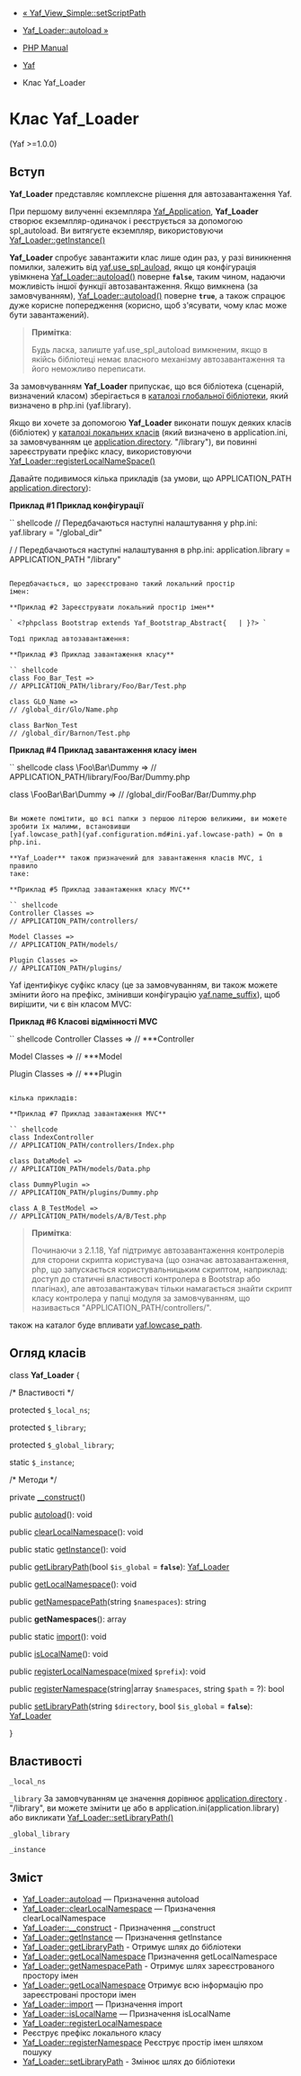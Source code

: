 - [« Yaf_View_Simple::setScriptPath](yaf-view-simple.setscriptpath.md)
- [Yaf_Loader::autoload »](yaf-loader.autoload.md)

- [PHP Manual](index.md)
- [Yaf](book.yaf.md)
- Клас Yaf_Loader

# Клас Yaf_Loader

(Yaf \>=1.0.0)

## Вступ

**Yaf_Loader** представляє комплексне рішення для автозавантаження
Yaf.

При першому вилученні екземпляра
[Yaf_Application](class.yaf-application.md), **Yaf_Loader** створює
екземпляр-одиначок і реєструється за допомогою spl_autoload. Ви
витягуєте екземпляр, використовуючи
[Yaf_Loader::getInstance()](yaf-loader.getinstance.md)

**Yaf_Loader** спробує завантажити клас лише один раз, у разі
виникнення помилки, залежить від
[yaf.use_spl_auload](yaf.configuration.md#ini.yaf.use-spl-autoload),
якщо ця конфігурація увімкнена
[Yaf_Loader::autoload()](yaf-loader.autoload.md) поверне **`false`**,
таким чином, надаючи можливість іншої функції автозавантаження. Якщо
вимкнена (за замовчуванням),
[Yaf_Loader::autoload()](yaf-loader.autoload.md) поверне **`true`**, а
також спрацює дуже корисне попередження (корисно, щоб з'ясувати,
чому клас може бути завантажений).

> **Примітка**:
>
> Будь ласка, залиште yaf.use_spl_autoload вимкненим, якщо в якійсь
> бібліотеці немає власного механізму автозавантаження та його неможливо
> переписати.

За замовчуванням **Yaf_Loader** припускає, що вся бібліотека (сценарій,
визначений класом) зберігається в [каталозі глобальної бібліотеки](yaf.configuration.md#ini.yaf.library), який визначено в
php.ini (yaf.library).

Якщо ви хочете за допомогою **Yaf_Loader** виконати пошук деяких
класів (бібліотек) у [каталозі локальних класів](class.yaf-loader.md#yaf-loader.props.library) (який
визначено в application.ini, за замовчуванням це
[application.directory](yaf.appconfig.md#configuration.yaf.directory).
"/library"), ви повинні зареєструвати префікс класу, використовуючи
[Yaf_Loader::registerLocalNameSpace()](yaf-loader.registerlocalnamespace.md)

Давайте подивимося кілька прикладів (за умови, що APPLICATION_PATH
[application.directory](yaf.appconfig.md#configuration.yaf.directory)):

**Приклад #1 Приклад конфігурації**

`` shellcode
// Передбачаються наступні налаштування у php.ini:
yaf.library = "/global_dir"

/ / Передбачаються наступні налаштування в php.ini:
application.library = APPLICATION_PATH "/library"
````

Передбачається, що зареєстровано такий локальний простір
імен:

**Приклад #2 Зареєструвати локальний простір імен**

` <?phpclass Bootstrap extends Yaf_Bootstrap_Abstract{   | }?> `

Тоді приклад автозавантаження:

**Приклад #3 Приклад завантаження класу**

`` shellcode
class Foo_Bar_Test =>
// APPLICATION_PATH/library/Foo/Bar/Test.php

class GLO_Name =>
// /global_dir/Glo/Name.php

class BarNon_Test
// /global_dir/Barnon/Test.php
````

**Приклад #4 Приклад завантаження класу імен**

`` shellcode
class \Foo\Bar\Dummy =>
// APPLICATION_PATH/library/Foo/Bar/Dummy.php

class \FooBar\Bar\Dummy =>
// /global_dir/FooBar/Bar/Dummy.php
````

Ви можете помітити, що всі папки з першою літерою великими, ви можете
зробити їх малими, встановивши
[yaf.lowcase_path](yaf.configuration.md#ini.yaf.lowcase-path) = On в
php.ini.

**Yaf_Loader** також призначений для завантаження класів MVC, і правило
таке:

**Приклад #5 Приклад завантаження класу MVC**

`` shellcode
Controller Classes =>
// APPLICATION_PATH/controllers/

Model Classes =>
// APPLICATION_PATH/models/

Plugin Classes =>
// APPLICATION_PATH/plugins/
````

Yaf ідентифікує суфікс класу (це за замовчуванням, ви також можете
змінити його на префікс, змінивши конфігурацію
[yaf.name_suffix](yaf.configuration.md#ini.yaf.name-suffix)), щоб
вирішити, чи є він класом MVC:

**Приклад #6 Класові відмінності MVC**

`` shellcode
Controller Classes =>
// ***Controller

Model Classes =>
// ***Model

Plugin Classes =>
// ***Plugin
````

кілька прикладів:

**Приклад #7 Приклад завантаження MVC**

`` shellcode
class IndexController
// APPLICATION_PATH/controllers/Index.php

class DataModel =>
// APPLICATION_PATH/models/Data.php

class DummyPlugin =>
// APPLICATION_PATH/plugins/Dummy.php

class A_B_TestModel =>
// APPLICATION_PATH/models/A/B/Test.php
````

> **Примітка**:
>
> Починаючи з 2.1.18, Yaf підтримує автозавантаження контролерів для
> сторони скрипта користувача (що означає автозавантаження,
> php, що запускається користувальницьким скриптом, наприклад: доступ до
> статичні властивості контролера в Bootstrap або плагінах), але
> автозавантажувач тільки намагається знайти скрипт класу контролера у папці
> модуля за замовчуванням, що називається
> "APPLICATION_PATH/controllers/".

також на каталог буде впливати
[yaf.lowcase_path](yaf.configuration.md#ini.yaf.lowcase-path).

## Огляд класів

class **Yaf_Loader** {

/\* Властивості \*/

protected `$_local_ns`;

protected `$_library`;

protected `$_global_library`;

static `$_instance`;

/\* Методи \*/

private [\_\_construct](yaf-loader.construct.md)()

public [autoload](yaf-loader.autoload.md)(): void

public [clearLocalNamespace](yaf-loader.clearlocalnamespace.md)():
void

public static [getInstance](yaf-loader.getinstance.md)(): void

public [getLibraryPath](yaf-loader.getlibrarypath.md)(bool
`$is_global` = **`false`**): [Yaf_Loader](class.yaf-loader.md)

public [getLocalNamespace](yaf-loader.getnamespaces.md)(): void

public [getNamespacePath](yaf-loader.getnamespacepath.md)(string
`$namespaces`): string

public **getNamespaces**(): array

public static [import](yaf-loader.import.md)(): void

public [isLocalName](yaf-loader.islocalname.md)(): void

public
[registerLocalNamespace](yaf-loader.registerlocalNamespace.md)([mixed](language.types.declarations.md#language.types.declarations.mixed)
`$prefix`): void

public
[registerNamespace](yaf-loader.registernamespace.md)(string\|array
`$namespaces`, string `$path` = ?): bool

public [setLibraryPath](yaf-loader.setlibrarypath.md)(string
`$directory`, bool `$is_global` = **`false`**):
[Yaf_Loader](class.yaf-loader.md)

}

## Властивості

`_local_ns`

`_library`
За замовчуванням це значення дорівнює
[application.directory](yaf.appconfig.md#configuration.yaf.directory)
. "/library", ви можете змінити це або в
application.ini(application.library) або викликати
[Yaf_Loader::setLibraryPath()](yaf-loader.setlibrarypath.md)

`_global_library`

`_instance`

## Зміст

- [Yaf_Loader::autoload](yaf-loader.autoload.md) — Призначення
autoload
- [Yaf_Loader::clearLocalNamespace](yaf-loader.clearlocalnamespace.md)
— Призначення clearLocalNamespace
- [Yaf_Loader::\_\_construct](yaf-loader.construct.md) - Призначення
\_\_construct
- [Yaf_Loader::getInstance](yaf-loader.getinstance.md) — Призначення
getInstance
- [Yaf_Loader::getLibraryPath](yaf-loader.getlibrarypath.md) -
Отримує шлях до бібліотеки
- [Yaf_Loader::getLocalNamespace](yaf-loader.getlocalnamespace.md)
Призначення getLocalNamespace
- [Yaf_Loader::getNamespacePath](yaf-loader.getnamespacepath.md) -
Отримує шлях зареєстрованого простору імен
- [Yaf_Loader::getLocalNamespace](yaf-loader.getnamespaces.md)
Отримує всю інформацію про зареєстровані простори імен
- [Yaf_Loader::import](yaf-loader.import.md) — Призначення import
- [Yaf_Loader::isLocalName](yaf-loader.islocalname.md) — Призначення
isLocalName
- [Yaf_Loader::registerLocalNamespace](yaf-loader.registerlocalNamespace.md)
- Реєструє префікс локального класу
- [Yaf_Loader::registerNamespace](yaf-loader.registernamespace.md)
Реєструє простір імен шляхом пошуку
- [Yaf_Loader::setLibraryPath](yaf-loader.setlibrarypath.md) -
Змінює шлях до бібліотеки
